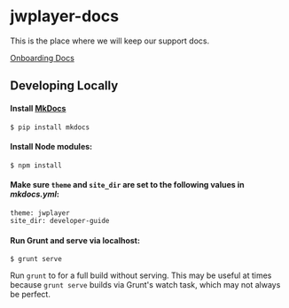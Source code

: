 # jwplayer-docs

This is the place where we will keep our support docs.

[Onboarding Docs](https://github.com/jwplayer/jwplayer-docs-new/tree/master/Onboarding%20Documents)

## Developing Locally

#### Install [MkDocs](http://www.mkdocs.org/)

```
$ pip install mkdocs
```

#### Install Node modules:

```
$ npm install
```

#### Make sure `theme` and `site_dir` are set to the following values in *mkdocs.yml*:

```
theme: jwplayer
site_dir: developer-guide
```

#### Run Grunt and serve via localhost:

```
$ grunt serve
```

Run `grunt` to for a full build without serving. This may be useful at times because `grunt serve` builds via Grunt's watch task, which may not always be perfect.
